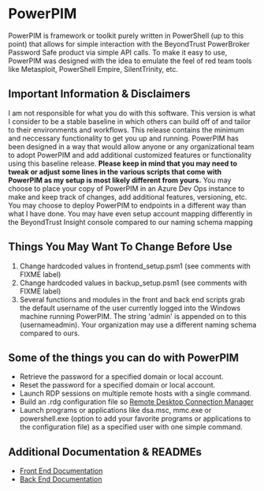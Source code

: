 # PowerPIM
PowerPIM is framework or toolkit purely written in PowerShell (up to this point) that allows for simple interaction with the BeyondTrust PowerBroker Password Safe product via simple API calls. To make it easy to use, PowerPIM was designed with the idea to emulate the feel of red team tools like Metasploit, PowerShell Empire, SilentTrinity, etc. 

## Important Information & Disclaimers
I am not responsible for what you do with this software. This version is what I consider to be a stable baseline in which others can build off of and tailor to their environments and workflows. This release contains the minimum and neccessary functionality to get you up and running. PowerPIM has been designed in a way that would allow anyone or any organizational team to adopt PowerPIM and add additional customized features or functionality using this baseline release. **Please keep in mind that you may need to tweak or adjust some lines in the various scripts that come with PowerPIM as my setup is most likely different from yours.** You may choose to place your copy of PowerPIM in an Azure Dev Ops instance to make and keep track of changes, add additional features, versioning, etc. You may choose to deploy PowerPIM to endpoints in a different way than what I have done. You may have even setup account mapping differently in the BeyondTrust Insight console compared to our naming schema mapping

## Things You May Want To Change Before Use
1. Change hardcoded values in frontend_setup.psm1 (see comments with FIXME label)
2. Change hardcoded values in backup_setup.psm1 (see comments with FIXME label)
3. Several functions and modules in the front and back end scripts grab the default username of the user currently logged into the Windows machine running PowerPIM. The string 'admin' is appended on to this (usernameadmin). Your organization may use a different naming schema compared to ours.

## Some of the things you can do with PowerPIM
* Retrieve the password for a specified domain or local account.
* Reset the password for a specified domain or local account.
* Launch RDP sessions on multiple remote hosts with a single command.
* Build an .rdg configuration file so [Remote Desktop Connection Manager](https://www.microsoft.com/en-us/download/details.aspx?id=44989)
* Launch programs or applications like dsa.msc, mmc.exe or powershell.exe (option to add your favorite programs or applications to the configuration file) as a specified user with one simple command.

## Additional Documentation & READMEs
* [Front End Documentation](FrontEnd/readme/README.md)
* [Back End Documentation](BackEnd/readme/README.md)


